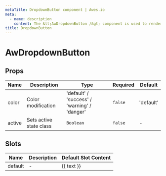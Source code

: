 ```yaml
---
metaTitle: DropdownButton сomponent | Awes.io
meta:
  - name: description
    content: The &lt;AwDropdownButton /&gt; component is used to render DropdownButton - UI Vue component for Awes.io.
title: DropdownButton
---
```


# AwDropdownButton

## Props

<!-- @vuese:AwDropdownButton:props:start -->
|Name|Description|Type|Required|Default|
|---|---|---|---|---|
|color|Color modification|'default' / 'success' / 'warning' / 'danger'|`false`|'default'|
|active|Sets active state class|`Boolean`|`false`|-|

<!-- @vuese:AwDropdownButton:props:end -->


## Slots

<!-- @vuese:AwDropdownButton:slots:start -->
|Name|Description|Default Slot Content|
|---|---|---|
|default|-|{{ text }}|

<!-- @vuese:AwDropdownButton:slots:end -->


